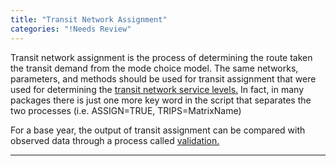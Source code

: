 ```yaml
---
title: "Transit Network Assignment"
categories: "!Needs Review"
---
```


Transit network assignment is the process of determining the route taken the transit demand from the mode choice model. The same networks, parameters, and methods should be used for transit assignment that were used for determining the [transit network service levels.](Transit_Network_Service_Determination) In fact, in many packages there is just one more key word in the script that separates the two processes (i.e. ASSIGN=TRUE, TRIPS=MatrixName)

For a base year, the output of transit assignment can be compared with observed data through a process called [validation.](Model_Calibration_and_Validation#Trip_Assignment_Models)

------------------------------------------------------------------------

